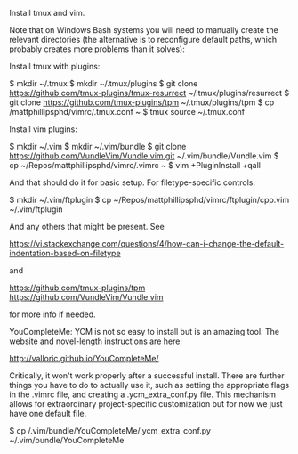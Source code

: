 Install tmux and vim.

Note that on Windows Bash systems you will need to manually create the relevant directories (the alternative is to reconfigure default paths, which probably creates more problems than it solves):

Install tmux with plugins:

$ mkdir ~/.tmux
$ mkdir ~/.tmux/plugins
$ git clone https://github.com/tmux-plugins/tmux-resurrect ~/.tmux/plugins/resurrect
$ git clone https://github.com/tmux-plugins/tpm ~/.tmux/plugins/tpm
$ cp <path>/mattphillipsphd/vimrc/.tmux.conf ~
$ tmux source ~/.tmux.conf

Install vim plugins:

$ mkdir ~/.vim
$ mkdir ~/.vim/bundle
$ git clone https://github.com/VundleVim/Vundle.vim.git ~/.vim/bundle/Vundle.vim
$ cp ~/Repos/mattphillipsphd/vimrc/.vimrc ~
$ vim +PluginInstall +qall

And that should do it for basic setup.  For filetype-specific controls:

$ mkdir ~/.vim/ftplugin
$ cp ~/Repos/mattphillipsphd/vimrc/ftplugin/cpp.vim ~/.vim/ftplugin

And any others that might be present.  See

https://vi.stackexchange.com/questions/4/how-can-i-change-the-default-indentation-based-on-filetype

and

https://github.com/tmux-plugins/tpm
https://github.com/VundleVim/Vundle.vim

for more info if needed.

YouCompleteMe: YCM is not so easy to install but is an amazing tool.  The website and novel-length instructions are here:

http://valloric.github.io/YouCompleteMe/

Critically, it won't work properly after a successful install.  There are further things you have to do to actually use it, such as setting the appropriate flags in the .vimrc file, and creating a .ycm_extra_conf.py file.  This mechanism allows for extraordinary project-specific customization but for now we just have one default file.

$ cp <path>/.vim/bundle/YouCompleteMe/.ycm_extra_conf.py ~/.vim/bundle/YouCompleteMe

